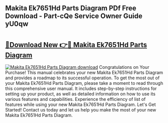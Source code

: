## Makita Ek7651Hd Parts Diagram PDf Free Download - Part-cQe Service Owner Guide yU0qw

# <h2><a href="http://dfqw2v.blite.top/?on=Makita+Ek7651Hd+Parts+Diagram">🔗Download New 👉🔴 Makita Ek7651Hd Parts Diagram</a></h2>

[![Makita Ek7651Hd Parts Diagram download](https://i.imgur.com/lujVjoI.png)](http://dfqw2v.blite.top/?on=Makita+Ek7651Hd+Parts+Diagram)
Congratulations on Your Purchase! This manual celebrates your new Makita Ek7651Hd Parts Diagram and provides a roadmap to its successful operation. To get the most out of your Makita Ek7651Hd Parts Diagram, please take a moment to read through this comprehensive user manual. It includes step-by-step instructions for setting up your product, as well as detailed information on how to use its various features and capabilities. Experience the efficiency of list of features while using your new Makita Ek7651Hd Parts Diagram. Let's Get Started! Contact us today and let us help you make the most of your new Makita Ek7651Hd Parts Diagram.
